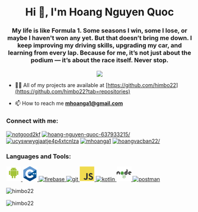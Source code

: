 <h1 align="center">Hi 👋, I'm Hoang Nguyen Quoc</h1>
<h3 align="center">My life is like Formula 1. Some seasons I win, some I lose, or maybe I haven't won any yet. But that doesn’t bring me down. I keep improving my driving skills, upgrading my car, and learning from every lap. Because for me, it’s not just about the podium — it’s about the race itself. Never stop.</h3>

<p align="center">
  <img align="center" src="https://media1.tenor.com/m/470K0i91p0kAAAAd/ln4-fastest-lap.gif" width="500">
</p>

- 👨‍💻 All of my projects are available at [https://github.com/himbo22](https://github.com/himbo22?tab=repositories)

- 📫 How to reach me **mhoanga1@gmail.com**

<h3 align="left">Connect with me:</h3>
<p align="left">
<a href="https://dev.to/notgood2kf" target="blank"><img align="center" src="https://raw.githubusercontent.com/rahuldkjain/github-profile-readme-generator/master/src/images/icons/Social/devto.svg" alt="notgood2kf" height="30" width="40" /></a>
<a href="https://linkedin.com/in/hoang-nguyen-quoc-637933215/" target="blank"><img align="center" src="https://raw.githubusercontent.com/rahuldkjain/github-profile-readme-generator/master/src/images/icons/Social/linked-in-alt.svg" alt="hoang-nguyen-quoc-637933215/" height="30" width="40" /></a>
<a href="https://www.youtube.com/channel/UCYswWYGJAatJE4p4xtCnlZA" target="blank"><img align="center" src="https://raw.githubusercontent.com/rahuldkjain/github-profile-readme-generator/master/src/images/icons/Social/youtube.svg" alt="ucyswwygjaatje4p4xtcnlza" height="30" width="40" /></a>
<a href="https://www.hackerrank.com/mhoanga1" target="blank"><img align="center" src="https://raw.githubusercontent.com/rahuldkjain/github-profile-readme-generator/master/src/images/icons/Social/hackerrank.svg" alt="mhoanga1" height="30" width="40" /></a>
<a href="https://www.leetcode.com/hoangvacban22/" target="blank"><img align="center" src="https://raw.githubusercontent.com/rahuldkjain/github-profile-readme-generator/master/src/images/icons/Social/leet-code.svg" alt="hoangvacban22/" height="30" width="40" /></a>
</p>

<h3 align="left">Languages and Tools:</h3>
<p align="left"> <a href="https://developer.android.com" target="_blank" rel="noreferrer"> <img src="https://raw.githubusercontent.com/devicons/devicon/master/icons/android/android-original-wordmark.svg" alt="android" width="40" height="40"/> </a> <a href="https://www.w3schools.com/cpp/" target="_blank" rel="noreferrer"> <img src="https://raw.githubusercontent.com/devicons/devicon/master/icons/cplusplus/cplusplus-original.svg" alt="cplusplus" width="40" height="40"/> </a> <a href="https://firebase.google.com/" target="_blank" rel="noreferrer"> <img src="https://www.vectorlogo.zone/logos/firebase/firebase-icon.svg" alt="firebase" width="40" height="40"/> </a> <a href="https://git-scm.com/" target="_blank" rel="noreferrer"> <img src="https://www.vectorlogo.zone/logos/git-scm/git-scm-icon.svg" alt="git" width="40" height="40"/> </a> <a href="https://developer.mozilla.org/en-US/docs/Web/JavaScript" target="_blank" rel="noreferrer"> <img src="https://raw.githubusercontent.com/devicons/devicon/master/icons/javascript/javascript-original.svg" alt="javascript" width="40" height="40"/> </a> <a href="https://kotlinlang.org" target="_blank" rel="noreferrer"> <img src="https://www.vectorlogo.zone/logos/kotlinlang/kotlinlang-icon.svg" alt="kotlin" width="40" height="40"/> </a> <a href="https://nodejs.org" target="_blank" rel="noreferrer"> <img src="https://raw.githubusercontent.com/devicons/devicon/master/icons/nodejs/nodejs-original-wordmark.svg" alt="nodejs" width="40" height="40"/> </a> <a href="https://postman.com" target="_blank" rel="noreferrer"> <img src="https://www.vectorlogo.zone/logos/getpostman/getpostman-icon.svg" alt="postman" width="40" height="40"/> </a> </p>

<p><img align="center" src="https://github-readme-stats.vercel.app/api/top-langs?username=himbo22&show_icons=true&locale=en&layout=compact" alt="himbo22" /></p>

<p><img align="center" src="https://github-readme-streak-stats.herokuapp.com/?user=himbo22&" alt="himbo22" /></p>
